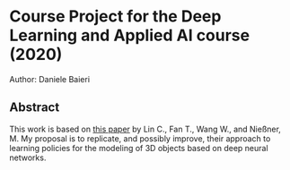 # Course Project for the Deep Learning and Applied AI course (2020)
Author: Daniele Baieri

## Abstract

This work is based on [this paper](https://arxiv.org/abs/2003.12397) by Lin C., Fan T., Wang W., and Nießner, M. My proposal is to replicate, and possibly improve, their approach to learning policies for the modeling of 3D objects based on deep neural networks. 